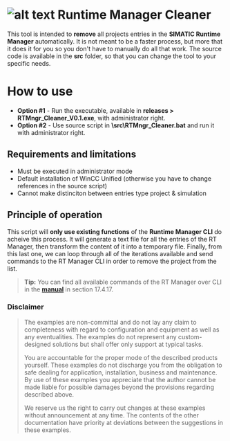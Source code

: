 # ![alt text](https://raw.githubusercontent.com/tia-portal-applications/Runtime-manager-cleaner/main/src/icon.ico) Runtime Manager Cleaner
This tool is intended to **remove** all projects entries in the **SIMATIC Runtime Manager** automatically. It is not meant to be a faster process, but more that it does it for you so you don't have to manually do all that work. The source code is available in the **src** folder, so that you can change the tool to your specific needs.

# How to use
 - **Option #1** - Run the executable, available in **releases > RTMngr_Cleaner_V0.1.exe**, with administrator right.
 - **Option #2** - Use source script in **\src\RTMngr_Cleaner.bat** and run it with administrator right.

## Requirements and limitations
 - Must be executed in administrator mode
 - Default installation of WinCC Unified (otherwise you have to change references in the source script)
 - Cannot make distinciton between entries type project & simulation

## Principle of operation
This script will **only use existing functions** of the **Runtime Manager CLI** do acheive this process. It will generate a text file for all the entries of the RT Manager, then transform the content of it into a temporary file. Finally, from this last one,  we can loop through all of the iterations available and send commands to the RT Manager CLI in order to remove the project from the list.

> **Tip:** You can find all available commands of the RT Manager over CLI in the **[manual](https://cache.industry.siemens.com/dl/files/308/109813308/att_1122197/v1/WinCC_VisualizingProcessesUnified_enUS_en-US.pdf#page=7511)** in section 17.4.17.

### Disclaimer
> The examples are non-committal and do not lay any claim to
> completeness with regard to configuration and equipment as well as any
> eventualities. The examples do not represent any custom-designed
> solutions but shall offer only support at typical tasks. 
> 
> You are accountable for the proper mode of the described products
> yourself. These examples do not  discharge you from the obligation to
> safe dealing for application, installation, business and maintenance.
> By use of these examples you appreciate that the author cannot be made
> liable for possible damages beyond the provisions regarding described
> above. 
> 
> We reserve us the right to carry out changes at these examples without
> announcement at any time. The contents of the other documentation have
> priority at deviations between the suggestions in these examples.
